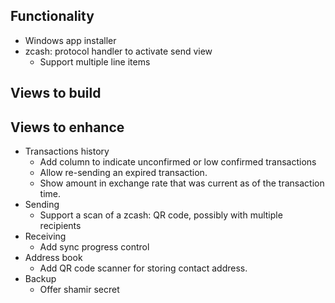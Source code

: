 ﻿## Functionality

- Windows app installer
- zcash: protocol handler to activate send view
  - Support multiple line items

## Views to build

## Views to enhance

- Transactions history
  - Add column to indicate unconfirmed or low confirmed transactions
  - Allow re-sending an expired transaction.
  - Show amount in exchange rate that was current as of the transaction time.
- Sending
  - Support a scan of a zcash: QR code, possibly with multiple recipients
- Receiving
  - Add sync progress control
- Address book
  - Add QR code scanner for storing contact address.
- Backup
  - Offer shamir secret
